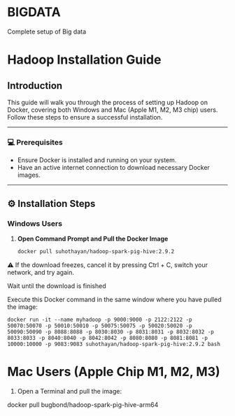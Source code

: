 # BIGDATA
Complete setup of Big data


# Hadoop Installation Guide

## Introduction
This guide will walk you through the process of setting up Hadoop on Docker, covering both Windows and Mac (Apple M1, M2, M3 chip) users. Follow these steps to ensure a successful installation.

---

### :computer: **Prerequisites**
- Ensure Docker is installed and running on your system.
- Have an active internet connection to download necessary Docker images.

---

## :gear: **Installation Steps**

### **Windows Users**
1. **Open Command Prompt and Pull the Docker Image**
   ```bash
   docker pull suhothayan/hadoop-spark-pig-hive:2.9.2

⚠️ If the download freezes, cancel it by pressing Ctrl + C, switch your network, and try again.

Wait until the download is finished

Execute this Docker command in the same window where you have pulled the image:

    docker run -it --name myhadoop -p 9000:9000 -p 2122:2122 -p 50070:50070 -p 50010:50010 -p 50075:50075 -p 50020:50020 -p 50090:50090 -p 8088:8088 -p 8030:8030 -p 8031:8031 -p 8032:8032 -p 8033:8033 -p 8040:8040 -p 8042:8042 -p 8080:8080 -p 8081:8081 -p 10000:10000 -p 9083:9083 suhothayan/hadoop-spark-pig-hive:2.9.2 bash
# Mac Users (Apple Chip M1, M2, M3)
1. Open a Terminal and pull the image:

docker pull bugbond/hadoop-spark-pig-hive-arm64


